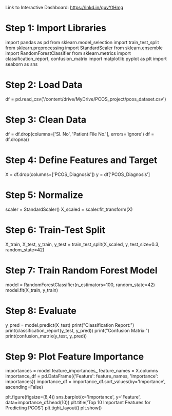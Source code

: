 Link to Interactive Dashboard:
https://lnkd.in/guvYtHmg


# Step 1: Import Libraries
import pandas as pd
from sklearn.model_selection import train_test_split
from sklearn.preprocessing import StandardScaler
from sklearn.ensemble import RandomForestClassifier
from sklearn.metrics import classification_report, confusion_matrix
import matplotlib.pyplot as plt
import seaborn as sns

# Step 2: Load Data
df = pd.read_csv('/content/drive/MyDrive/PCOS_project/pcos_dataset.csv')

# Step 3: Clean Data
df = df.drop(columns=['Sl. No', 'Patient File No.'], errors='ignore')
df = df.dropna()

# Step 4: Define Features and Target
X = df.drop(columns=['PCOS_Diagnosis'])
y = df['PCOS_Diagnosis']

# Step 5: Normalize
scaler = StandardScaler()
X_scaled = scaler.fit_transform(X)

# Step 6: Train-Test Split
X_train, X_test, y_train, y_test = train_test_split(X_scaled, y, test_size=0.3, random_state=42)

# Step 7: Train Random Forest Model
model = RandomForestClassifier(n_estimators=100, random_state=42)
model.fit(X_train, y_train)

# Step 8: Evaluate
y_pred = model.predict(X_test)
print("Classification Report:")
print(classification_report(y_test, y_pred))
print("Confusion Matrix:")
print(confusion_matrix(y_test, y_pred))

# Step 9: Plot Feature Importance
importances = model.feature_importances_
feature_names = X.columns
importance_df = pd.DataFrame({'Feature': feature_names, 'Importance': importances})
importance_df = importance_df.sort_values(by='Importance', ascending=False)

plt.figure(figsize=(8,4))
sns.barplot(x='Importance', y='Feature', data=importance_df.head(10))
plt.title('Top 10 Important Features for Predicting PCOS')
plt.tight_layout()
plt.show()
